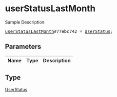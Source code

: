 # userStatusLastMonth

Sample Description

<pre>
<a href="../constructor/userStatusLastMonth.md">userStatusLastMonth</a>#77ebc742 = <a href="../type/UserStatus.md">UserStatus</a>;
</pre>

## Parameters

| Name | Type | Description |
|------|:----:|-------------|

## Type

[UserStatus](../type/UserStatus.md)

